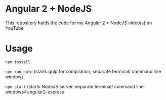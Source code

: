 # Angular 2 + NodeJS
This repository holds the code for my Angular 2 + NodeJS video(s) on YouTube

# Usage

`npm install`

`npm run gulp` (starts gulp for compilation, separate terminal/ command line window)

`npm start` (starts NodeJS server, separate terminal/ command line window)# angular2-express
